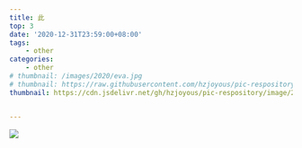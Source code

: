 ```yaml
---
title: 此
top: 3
date: '2020-12-31T23:59:00+08:00'
tags:
    - other
categories:
    - other
# thumbnail: /images/2020/eva.jpg
# thumbnail: https://raw.githubusercontent.com/hzjoyous/pic-respository/master/picgoeva.jpg
thumbnail: https://cdn.jsdelivr.net/gh/hzjoyous/pic-respository/image/20210128/1611838077284.jpg


---
```


<!-- ![](https://raw.githubusercontent.com/hzjoyous/pic-respository/master/picgoevaII.jpg) -->
![](https://cdn.jsdelivr.net/gh/hzjoyous/pic-respository/image/20210128/1611838089447.jpg)

<!-- ![](/images/2020/evaII.jpg) -->